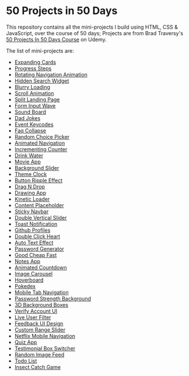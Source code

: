 # 50 Projects in 50 Days

This repository contains all the mini-projects I build using HTML, CSS & JavaScript, over the course of 50 days; Projects are from Brad Traversy's [50 Projects In 50 Days Course](https://www.udemy.com/course/50-projects-50-days/) on Udemy.

The list of mini-projects are:

- [Expanding Cards](https://codepen.io/LeKoels27/pen/ExEoxMP)
- [Progress Steps](https://codepen.io/LeKoels27/pen/ExEoxMP)
- [Rotating Navigation Animation](https://codepen.io/LeKoels27/pen/gOeoNmg)
- [Hidden Search Widget](https://codepen.io/LeKoels27/pen/eYMVaXe)
- [Blurry Loading](https://codepen.io/LeKoels27/pen/gOeQVad)
- [Scroll Animation](https://codepen.io/LeKoels27/pen/NWYMxZe)
- [Split Landing Page](https://codepen.io/LeKoels27/pen/RwMqzVp)
- [Form Input Wave](https://codepen.io/LeKoels27/pen/jOzdyxK)
- [Sound Board](https://codepen.io/LeKoels27/pen/zYWemrz)
- [Dad Jokes](https://codepen.io/LeKoels27/pen/ZExwdjm)
- [Event Keycodes](https://codepen.io/LeKoels27/pen/VwXRyvj)
- [Faq Collapse](https://codepen.io/LeKoels27/pen/GRxeVex)
- [Random Choice Picker](https://codepen.io/LeKoels27/pen/RwMOJrQ)
- [Animated Navigation](https://codepen.io/LeKoels27/pen/poLmZMW)
- [Incrementing Counter](https://codepen.io/LeKoels27/pen/yLKdrXP)
- [Drink Water](https://codepen.io/LeKoels27/pen/oNdvzQV)
- [Movie App](https://codepen.io/LeKoels27/pen/abGbJWL)
- [Background Slider](https://codepen.io/LeKoels27/pen/poVvaJN)
- [Theme Clock](https://codepen.io/LeKoels27/pen/MWGyeEo)
- [Button Ripple Effect](https://codepen.io/LeKoels27/pen/BaxzQvG)
- [Drag N Drop](https://codepen.io/LeKoels27/pen/LYmZKxO)
- [Drawing App](https://codepen.io/LeKoels27/pen/jOxwwqw)
- [Kinetic Loader](https://codepen.io/LeKoels27/pen/wvjPopE)
- [Content Placeholder](https://codepen.io/LeKoels27/pen/RwyjOwz)
- [Sticky Navbar](https://codepen.io/LeKoels27/pen/eYryGxO)
- [Double Vertical Slider](https://codepen.io/LeKoels27/pen/NWMypMR)
- [Toast Notification](https://codepen.io/LeKoels27/pen/gOzdZZo)
- [Github Profiles](https://codepen.io/LeKoels27/pen/gOKLEBb)
- [Double Click Heart](https://codepen.io/LeKoels27/pen/poKRPXv)
- [Auto Text Effect](https://codepen.io/LeKoels27/pen/ZERyrWx)
- [Password Generator](https://codepen.io/LeKoels27/pen/PoaKZxM)
- [Good Cheap Fast](https://codepen.io/LeKoels27/pen/XWYeXoR)
- [Notes App](https://codepen.io/LeKoels27/pen/VwdMBXa)
- [Animated Countdown](https://codepen.io/LeKoels27/pen/eYKeWyR)
- [Image Carousel](https://codepen.io/LeKoels27/pen/MWXrLpa)
- [Hoverboard](https://codepen.io/LeKoels27/pen/BaVYrYo)
- [Pokedex](https://codepen.io/LeKoels27/pen/eYKMdao)
- [Mobile Tab Navigation](https://codepen.io/LeKoels27/pen/wvXmZMW)
- [Password Strength Background](https://codepen.io/LeKoels27/pen/qBKYPQq)
- [3D Background Boxes](https://codepen.io/LeKoels27/pen/BaVPBxw)
- [Verify Account UI](https://codepen.io/LeKoels27/pen/gOKdmGq)
- [Live User Filter](https://codepen.io/LeKoels27/pen/eYKaEPr)
- [Feedback UI Design](https://codepen.io/LeKoels27/pen/XWYLOXY)
- [Custom Range Slider](https://codepen.io/LeKoels27/pen/XWYLOjB)
- [Netflix Mobile Navigation](https://codepen.io/LeKoels27/pen/bGjpEow)
- [Quiz App](https://codepen.io/LeKoels27/pen/abjNGLK)
- [Testimonial Box Switcher](https://codepen.io/LeKoels27/pen/PoBNrze)
- [Random Image Feed]()
- [Todo List]()
- [Insect Catch Game]()
